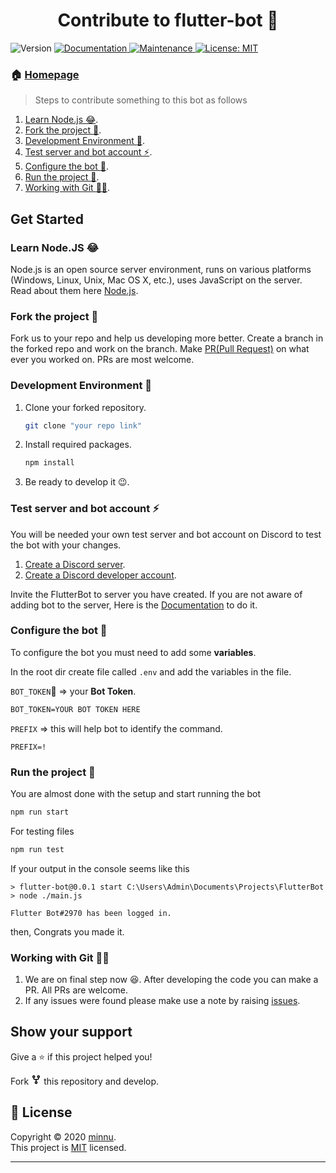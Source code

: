 <h1 align="center">Contribute to flutter-bot 🤖</h1>
<p>
  <img alt="Version" src="https://img.shields.io/badge/version-0.0.1-blue.svg?cacheSeconds=2592000" />
  <a href="https://github.com/yahu1031/FlutterBot#readme" target="_blank">
    <img alt="Documentation" src="https://img.shields.io/badge/documentation-yes-brightgreen.svg" />
  </a>
  <a href="https://github.com/yahu1031/FlutterBot/graphs/commit-activity" target="_blank">
    <img alt="Maintenance" src="https://img.shields.io/badge/Maintained%3F-yes-green.svg" />
  </a>
  <a href="https://github.com/yahu1031/FlutterBot/blob/main/LICENSE" target="_blank">
    <img alt="License: MIT" src="https://img.shields.io/github/license/yahu1031/flutterbot" />
  </a>
</p>

### 🏠 [Homepage](https://github.com/yahu1031/FlutterBot#readme) ###

> Steps to contribute something to this bot as follows

1) [Learn Node.js :joy:](https://github.com/yahu1031/FlutterBot#learn-nodejs-joy).
2) [Fork the project :fork_and_knife:](https://github.com/yahu1031/FlutterBot#fork-the-project-fork_and_knife).
3) [Development Environment :hammer:](https://github.com/yahu1031/FlutterBot#development-environment-hammer).
4) [Test server and bot account :zap:](https://github.com/yahu1031/FlutterBot#test-server-and-bot-account-zap).
5) [Configure the bot :wrench:](https://github.com/yahu1031/FlutterBot#configure-the-bot-wrench).
6) [Run the project :running:](https://github.com/yahu1031/FlutterBot#run-the-project-running).
7) [Working with Git :man_technologist:](https://github.com/yahu1031/FlutterBot#working-with-git-man_technologist).

## Get Started ##

### Learn Node.JS :joy: ###

Node.js is an open source server environment, runs on various platforms (Windows, Linux, Unix, Mac OS X, etc.), uses JavaScript on the server. Read about them here [Node.js](https://nodejs.org/en/docs/).

### Fork the project :fork_and_knife: ###

Fork us to your repo and help us developing more better. Create a branch in the forked repo and work on the branch. Make [PR(Pull Request)](https://github.com/yahu1031/FlutterBot/pull) on what ever you worked on. PRs are most welcome.

### Development Environment :hammer: ###

1) Clone your forked repository.

    ```sh
    git clone "your repo link"
    ```

2) Install required packages.

    ```sh
    npm install
    ```

3) Be ready to develop it :wink:.

### Test server and bot account :zap: ###

You will be needed your own test server and bot account on Discord to test the bot with your changes.

1) [Create a Discord server](https://support.discord.com/hc/en-us/articles/204849977-How-do-I-create-a-server-).
2) [Create a Discord developer account](https://discordapp.com/developers/applications/).

Invite the FlutterBot to server you have created. If you are not aware of adding bot to the server, Here is the [Documentation](https://discord.com/developers/docs/topics/oauth2#bots) to do it.

### Configure the bot :wrench: ###

To configure the bot you must need to add some **variables**.

In the root dir create file called `.env` and add the variables in the file.

`BOT_TOKEN`:ticket: => your **Bot Token**.

```txt
BOT_TOKEN=YOUR BOT TOKEN HERE
```

`PREFIX` => this will help bot to identify the command.

```TXT
PREFIX=!
```

### Run the project :running: ###

You are almost done with the setup and start running the bot

```sh
npm run start
```

For testing files

```sh
npm run test
```

If your output in the console seems like this

```log
> flutter-bot@0.0.1 start C:\Users\Admin\Documents\Projects\FlutterBot
> node ./main.js

Flutter Bot#2970 has been logged in.
```

then, Congrats you made it.

### Working with Git :man_technologist: ###

1) We are on final step now :satisfied:. After developing the code you can make a PR. All PRs are welcome.
2) If any issues were found please make use a note by raising [issues](https://github.com/yahu1031/FlutterBot/issues/new).

## Show your support ##

Give a ⭐️ if this project helped you!

Fork <svg class="octicon octicon-repo-forked" viewBox="0 0 16 16" version="1.1" width="16" height="16" aria-hidden="true"><path fill-rule="evenodd" d="M5 3.25a.75.75 0 11-1.5 0 .75.75 0 011.5 0zm0 2.122a2.25 2.25 0 10-1.5 0v.878A2.25 2.25 0 005.75 8.5h1.5v2.128a2.251 2.251 0 101.5 0V8.5h1.5a2.25 2.25 0 002.25-2.25v-.878a2.25 2.25 0 10-1.5 0v.878a.75.75 0 01-.75.75h-4.5A.75.75 0 015 6.25v-.878zm3.75 7.378a.75.75 0 11-1.5 0 .75.75 0 011.5 0zm3-8.75a.75.75 0 100-1.5.75.75 0 000 1.5z"></path></svg> this repository and develop.

## 📝 License ##

Copyright © 2020 [minnu](https://github.com/yahu1031).<br />
This project is [MIT](https://github.com/yahu1031/FlutterBot/blob/main/LICENSE) licensed.

***
